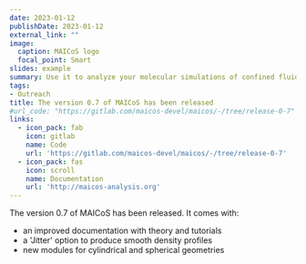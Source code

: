 ```yaml
---
date: 2023-01-12
publishDate: 2023-01-12
external_link: ""
image:
  caption: MAICoS logo
  focal_point: Smart
slides: example
summary: Use it to analyze your molecular simulations of confined fluids.
tags:
- Outreach
title: The version 0.7 of MAICoS has been released
#url_code: "https://gitlab.com/maicos-devel/maicos/-/tree/release-0-7"
links:
  - icon_pack: fab
    icon: gitlab
    name: Code
    url: 'https://gitlab.com/maicos-devel/maicos/-/tree/release-0-7'
  - icon_pack: fas
    icon: scroll
    name: Documentation
    url: 'http://maicos-analysis.org'
---
```

The version 0.7 of MAICoS has been released. It comes with:
* an improved documentation with theory and tutorials
* a 'Jitter' option to produce smooth density profiles
* new modules for cylindrical and spherical geometries
